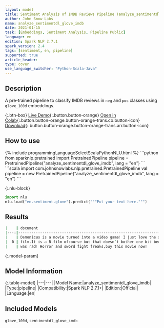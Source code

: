 ```yaml
---
layout: model
title: Sentiment Analysis of IMDB Reviews Pipeline (analyze_sentimentdl_glove_imdb)
author: John Snow Labs
name: analyze_sentimentdl_glove_imdb
date: 2021-01-15
task: [Embeddings, Sentiment Analysis, Pipeline Public]
language: en
edition: Spark NLP 2.7.1
spark_version: 2.4
tags: [sentiment, en, pipeline]
supported: true
article_header:
type: cover
use_language_switcher: "Python-Scala-Java"
---
```


## Description

A pre-trained pipeline to classify IMDB reviews in `neg` and `pos` classes using `glove_100d` embeddings.

{:.btn-box}
[Live Demo](https://demo.johnsnowlabs.com/public/SENTIMENT_EN/){:.button.button-orange}
[Open in Colab](https://colab.research.google.com/github/JohnSnowLabs/spark-nlp-workshop/blob/master/tutorials/streamlit_notebooks/SENTIMENT_EN.ipynb){:.button.button-orange.button-orange-trans.co.button-icon}
[Download](https://s3.amazonaws.com/auxdata.johnsnowlabs.com/public/models/analyze_sentimentdl_glove_imdb_en_2.7.1_2.4_1610722058784.zip){:.button.button-orange.button-orange-trans.arr.button-icon}

## How to use



<div class="tabs-box" markdown="1">
{% include programmingLanguageSelectScalaPythonNLU.html %}
```python
from sparknlp.pretrained import PretrainedPipeline 
pipeline = PretrainedPipeline("analyze_sentimentdl_glove_imdb", lang = "en") 
```
```scala
import com.johnsnowlabs.nlp.pretrained.PretrainedPipeline
val pipeline = new PretrainedPipeline("analyze_sentimentdl_glove_imdb", lang = "en")
```



{:.nlu-block}
```python
import nlu
nlu.load("en.sentiment.glove").predict("""Put your text here.""")
```

</div>

## Results

```bash
|    | document                                                                                                 | sentiment     |
|---:|---------------------------------------------------------------------------------------------------------:|--------------:|
|    | Demonicus is a movie turned into a video game! I just love the story and the things that goes on in the  |               |
|  0 | film.It is a B-film ofcourse but that doesn`t bother one bit because its made just right and the music   | positive      |
|    | was rad! Horror and sword fight freaks,buy this movie now!                                               |               |


```

{:.model-param}
## Model Information

{:.table-model}
|---|---|
|Model Name:|analyze_sentimentdl_glove_imdb|
|Type:|pipeline|
|Compatibility:|Spark NLP 2.7.1+|
|Edition:|Official|
|Language:|en|

## Included Models

`glove_100d`, `sentimentdl_glove_imdb`